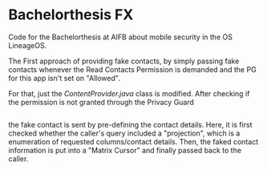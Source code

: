 # Bachelorthesis FX

Code for the Bachelorthesis at AIFB about mobile security in the OS LineageOS.

The First approach of providing fake contacts, by simply passing fake contacts whenever the Read Contacts Permission is demanded and the PG for this app isn't set on "Allowed".

For that, just the *ContentProvider.java* class is modified. After checking if the permission is not granted through the Privacy Guard 

```java"permission" != AppOpsManager.MODE_ALLOWED
```

the fake contact is sent by pre-defining the contact details. Here, it is first checked whether the caller's query included a "projection", which is a enumeration of requested columns/contact details. Then, the faked contact information is put into a "Matrix Cursor" and finally passed back to the caller.
